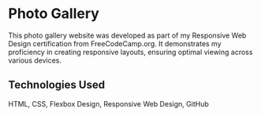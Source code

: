 # Photo Gallery
This photo gallery website was developed as part of my Responsive Web Design certification from FreeCodeCamp.org. It demonstrates my proficiency in creating responsive layouts, ensuring optimal viewing across various devices.


## Technologies Used
HTML, CSS, Flexbox Design, Responsive Web Design, GitHub

